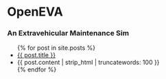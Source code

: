# OpenEVA
### An Extravehicular Maintenance Sim

<ul>
 {% for post in site.posts %}
  <li>
   <a href="{{ site.baseurl }}{{ post.url }}">{{ post.title }}</a>
   <li>
    {{ post.content | strip_html | truncatewords: 100 }}
   </li>
  </li>
 {% endfor %}
</ul>
